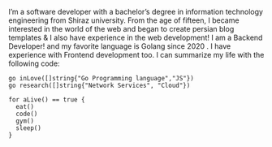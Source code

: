 
I’m a software developer with a bachelor’s degree in information technology engineering from Shiraz university.
From the age of fifteen, I became interested in the world of the web and began to create persian blog templates & I also have experience in the web development!
I am a Backend Developer! and my favorite language is Golang since 2020 . I have experience with Frontend development too. I can summarize my life with the following code:

```golang
go inLove([]string{"Go Programming language","JS"})
go research([]string{"Network Services", "Cloud"})

for aLive() == true {
  eat()
  code()
  gym()
  sleep()
}
```
